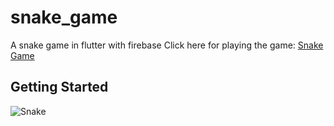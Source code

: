 # snake_game

A snake game in flutter with firebase
Click here for playing the game: [Snake Game](https://snakegame-9067b.web.app/)

## Getting Started
![Snake](https://github.com/Ayad-Mihidabi-Khan-Jitu/simple-snake-game-flutter-firebase/assets/66487318/b67d09d1-2c82-4065-9a10-70ddf70ce159)

